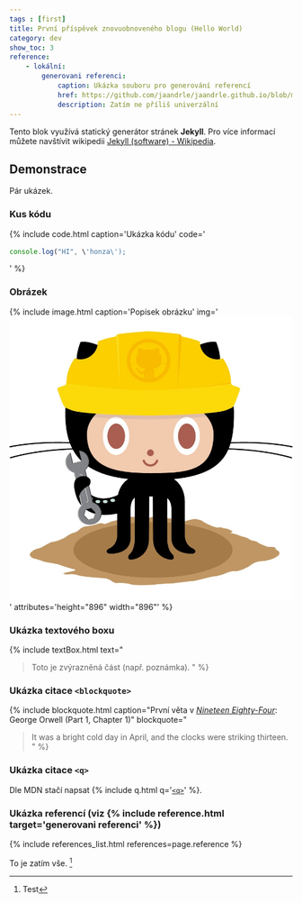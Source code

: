 ```yaml
---
tags : [first]
title: První příspěvek znovuobnoveného blogu (Hello World)
category: dev
show_toc: 3
reference:
    - lokální:
        generovani referenci:
            caption: Ukázka souboru pro generování referencí
            href: https://github.com/jaandrle/jaandrle.github.io/blob/master/_includes/references_list.html
            description: Zatím ne příliš univerzální
---
```


Tento blok využívá statický generátor stránek **Jekyll**. Pro více informací můžete navštívit wikipedii [Jekyll (software) - Wikipedia](https://en.wikipedia.org/wiki/Jekyll_(software)).

<!--more-->

## Demonstrace
Pár ukázek.

### Kus kódu

{% include code.html
    caption='Ukázka kódu'
    code='
```JavaScript
console.log("HI", \'honza\');
```
'
%}

### Obrázek

{% include image.html
    caption='Popisek obrázku'
    img='
![Jen demonstrace (na obrázku je stará? homepage Jekyll projektu)](/files/internal/404.jpg)
'
    attributes='height="896" width="896"'
%}

### Ukázka textového boxu

{% include textBox.html text="
> Toto je zvýrazněná část (např. poznámka).
" %}

### Ukázka citace `<blockquote>`

{% include blockquote.html caption="První věta v <cite>[Nineteen Eighty-Four](http://www.george-orwell.org/1984/0.html)</cite>: George Orwell (Part 1, Chapter 1)" blockquote="
> It was a bright cold day in April, and the clocks were striking thirteen.
" %}

### Ukázka citace `<q>`

Dle MDN stačí napsat {% include q.html q='[`<q>`](https://developer.mozilla.org/en-US/docs/Web/HTML/Element/q "MDN dokumentace")' %}.

### Ukázka referencí (viz {% include reference.html target='generovani referenci' %})

{% include references_list.html
    references=page.reference
%}

To je zatím vše. [^1]

[^1]: Test